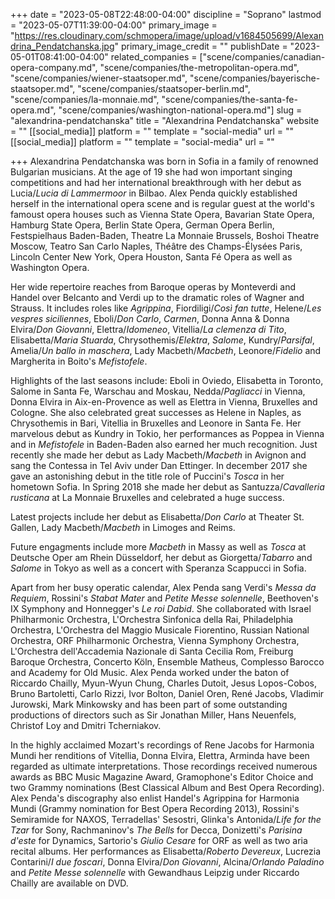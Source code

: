 +++
date = "2023-05-08T22:48:00-04:00"
discipline = "Soprano"
lastmod = "2023-05-07T11:39:00-04:00"
primary_image = "https://res.cloudinary.com/schmopera/image/upload/v1684505699/Alexandrina_Pendatchanska.jpg"
primary_image_credit = ""
publishDate = "2023-05-01T08:41:00-04:00"
related_companies = ["scene/companies/canadian-opera-company.md", "scene/companies/the-metropolitan-opera.md", "scene/companies/wiener-staatsoper.md", "scene/companies/bayerische-staatsoper.md", "scene/companies/staatsoper-berlin.md", "scene/companies/la-monnaie.md", "scene/companies/the-santa-fe-opera.md", "scene/companies/washington-national-opera.md"]
slug = "alexandrina-pendatchanska"
title = "Alexandrina Pendatchanska"
website = ""
[[social_media]]
platform = ""
template = "social-media"
url = ""
[[social_media]]
platform = ""
template = "social-media"
url = ""

+++
Alexandrina Pendatchanska was born in Sofia in a family of renowned Bulgarian musicians. At the age of 19 she had won important singing competitions and had her international breakthrough with her debut as Lucia/_Lucia di Lammermoor_ in Bilbao. Alex Penda quickly established herself in the international opera scene and is regular guest at the world's famoust opera houses such as Vienna State Opera, Bavarian State Opera, Hamburg State Opera, Berlin State Opera, German Opera Berlin, Festspielhaus Baden-Baden, Theatre La Monnaie Brussels, Boshoi Theatre Moscow, Teatro San Carlo Naples, Théâtre des Champs-Élysées Paris, Lincoln Center New York, Opera Houston, Santa Fé Opera as well as Washington Opera.

Her wide repertoire reaches from Baroque operas by Monteverdi and Handel over Belcanto and Verdi up to the dramatic roles of Wagner and Strauss.  It includes roles like _Agrippina_, Fiordiligi/_Così fan tutte_, Helene/_Les vespres siciliennes_, Eboli/_Don Carlo_, _Carmen_, Donna Anna & Donna Elvira/_Don Giovanni_, Elettra/_Idomeneo_, Vitellia/_La clemenza di Tito_, Elisabetta/_Maria Stuarda_, Chrysothemis/_Elektra_, _Salome_, Kundry/_Parsifal_, Amelia/_Un ballo in maschera_, Lady Macbeth/_Macbeth_, Leonore/_Fidelio_ and Margherita in Boito's _Mefistofele_.

Highlights of the last seasons include: Eboli in Oviedo, Elisabetta in Toronto, Salome in Santa Fe, Warschau and Moskau, Nedda/_Pagliacci_ in Vienna, Donna Elvira in Aix-en-Provence as well as Elettra in Vienna, Bruxelles and Cologne. She also celebrated great successes as Helene in Naples, as Chrysothemis in Bari, Vitellia in Bruxelles and Leonore in Santa Fe. Her marvelous debut as Kundry in Tokio, her performances as Poppea in Vienna and in _Mefistofele_ in Baden-Baden also earned her much recognition. Just recently she made her debut as Lady Macbeth/_Macbeth_ in Avignon and sang the Contessa in Tel Aviv under Dan Ettinger. In december 2017 she gave an astonishing debut in the title role of Puccini's _Tosca_ in her hometown Sofia. In Spring 2018 she made her debut as Santuzza/_Cavalleria rusticana_ at La Monnaie Bruxelles and celebrated a huge success.

Latest projects include her debut as Elisabetta/_Don Carlo_ at Theater St. Gallen, Lady Macbeth/_Macbeth_ in Limoges and Reims.

Future engagments include more _Macbeth_ in Massy as well as _Tosca_ at Deutsche Oper am Rhein Düsseldorf, her debut as Giorgetta/_Tabarro_ and _Salome_ in Tokyo as well as a concert with Speranza Scappucci in Sofia.

Apart from her busy operatic calendar, Alex Penda sang Verdi's _Messa da Requiem_, Rossini's _Stabat Mater_ and _Petite Messe solennelle_, Beethoven's IX Symphony and Honnegger's _Le roi Dabid_. She collaborated with Israel Philharmonic Orchestra, L'Orchestra Sinfonica della Rai, Philadelphia Orchestra, L'Orchestra del Maggio Musicale Fiorentino, Russian National Orchestra, ORF Philharmonic Orchestra, Vienna Symphony Orchestra, L'Orchestra dell'Accademia Nazionale di Santa Cecilia Rom, Freiburg Baroque Orchestra, Concerto Köln, Ensemble Matheus, Complesso Barocco and Academy for Old Music. Alex Penda worked under the baton of Riccardo Chailly, Myun-Wyun Chung, Charles Dutoit, Jesus Lopos-Cobos, Bruno Bartoletti, Carlo Rizzi, Ivor Bolton, Daniel Oren, René Jacobs, Vladimir Jurowski, Mark Minkowsky and has been part of some outstanding productions of directors such as Sir Jonathan Miller, Hans Neuenfels, Christof Loy and Dmitri Tcherniakov.

In the highly acclaimed Mozart's recordings of Rene Jacobs for Harmonia Mundi her renditions of Vitellia, Donna Elvira, Elettra, Arminda have been regarded as ultimate interpretations. Those recordings received numerous awards as BBC Music Magazine Award, Gramophone's Editor Choice and two Grammy nominations (Best Classical Album and Best Opera Recording). Alex Penda's discography also enlist Handel's Agrippina for Harmonia Mundi (Grammy nomination for Best Opera Recording 2013),  Rossini's Semiramide for NAXOS, Terradellas' Sesostri, Glinka's  Antonida/_Life for the Tzar_ for Sony, Rachmaninov's _The Bells_ for Decca, Donizetti's _Parisina d'este_ for Dynamics, Sartorio's _Giulio Cesare_ for ORF as well as  two aria recital albums. Her performances as Elisabetta/_Roberto Devereux_, Lucrezia Contarini/_I due foscari_, Donna Elvira/_Don Giovanni_, Alcina/_Orlando Paladino_ and _Petite Messe solennelle_ with Gewandhaus Leipzig under Riccardo Chailly are available on DVD.